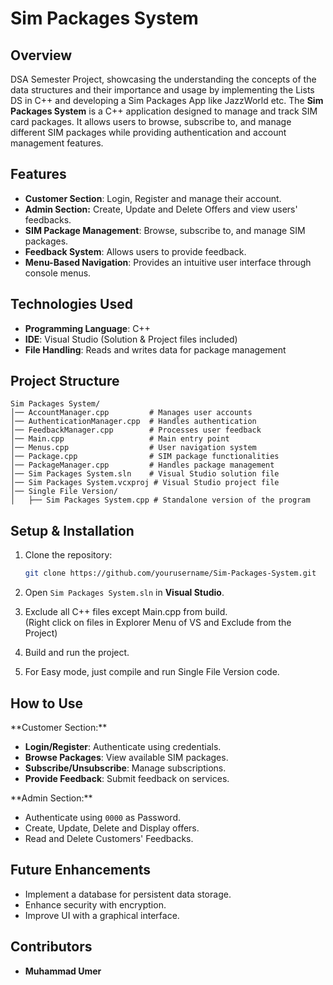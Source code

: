 # Sim Packages System

## Overview

DSA Semester Project, showcasing the understanding the concepts of the data structures and their importance and usage by implementing the Lists DS in C++ and developing a Sim Packages App like JazzWorld etc. The **Sim Packages System** is a C++ application designed to manage and track SIM card packages. It allows users to browse, subscribe to, and manage different SIM packages while providing authentication and account management features.

## Features

- **Customer Section**: Login, Register and manage their account.
- **Admin Section:** Create, Update and Delete Offers and view users' feedbacks. 
- **SIM Package Management**: Browse, subscribe to, and manage SIM packages.
- **Feedback System**: Allows users to provide feedback.
- **Menu-Based Navigation**: Provides an intuitive user interface through console menus.

## Technologies Used

- **Programming Language**: C++
- **IDE**: Visual Studio (Solution & Project files included)
- **File Handling**: Reads and writes data for package management

## Project Structure

```
Sim Packages System/
│── AccountManager.cpp         # Manages user accounts
│── AuthenticationManager.cpp  # Handles authentication
│── FeedbackManager.cpp        # Processes user feedback
│── Main.cpp                   # Main entry point
│── Menus.cpp                  # User navigation system
│── Package.cpp                # SIM package functionalities
│── PackageManager.cpp         # Handles package management
│── Sim Packages System.sln    # Visual Studio solution file
│── Sim Packages System.vcxproj # Visual Studio project file
│── Single File Version/
│   ├── Sim Packages System.cpp # Standalone version of the program
```

## Setup & Installation

1. Clone the repository:

   ```sh
   git clone https://github.com/yourusername/Sim-Packages-System.git
   ```

2. Open `Sim Packages System.sln` in **Visual Studio**.

3. Exclude all C++ files except Main.cpp from build.\
   (Right click on files in Explorer Menu of VS and Exclude from the Project)

5. Build and run the project.
   
6. For Easy mode, just compile and run Single File Version code.

## How to Use

\*\*Customer Section:\*\*

- **Login/Register**: Authenticate using credentials.
- **Browse Packages**: View available SIM packages.
- **Subscribe/Unsubscribe**: Manage subscriptions.
- **Provide Feedback**: Submit feedback on services.

\*\*Admin Section:\*\*

- Authenticate using `0000` as Password.
- Create, Update, Delete and Display offers.
- Read and Delete Customers' Feedbacks.

## Future Enhancements

- Implement a database for persistent data storage.
- Enhance security with encryption.
- Improve UI with a graphical interface.

## Contributors

- **Muhammad Umer**


